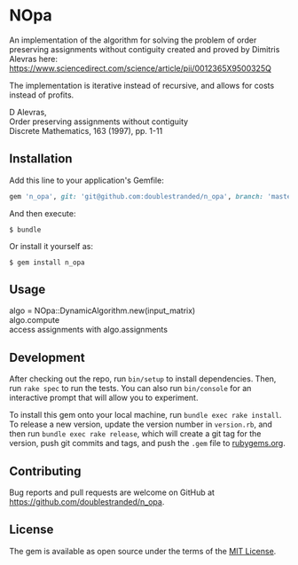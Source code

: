 # NOpa

An implementation of the algorithm for solving the problem of order preserving assignments without contiguity created and proved by Dimitris Alevras here:
https://www.sciencedirect.com/science/article/pii/0012365X9500325Q

The implementation is iterative instead of recursive, and allows for costs instead of profits.

D Alevras,  
Order preserving assignments without contiguity   
Discrete Mathematics, 163 (1997), pp. 1-11  

## Installation

Add this line to your application's Gemfile:

```ruby
gem 'n_opa', git: 'git@github.com:doublestranded/n_opa', branch: 'master' 
```

And then execute:

    $ bundle

Or install it yourself as:

    $ gem install n_opa

## Usage

algo = NOpa::DynamicAlgorithm.new(input_matrix)  
algo.compute  
access assignments with algo.assignments  

## Development

After checking out the repo, run `bin/setup` to install dependencies. Then, run `rake spec` to run the tests. You can also run `bin/console` for an interactive prompt that will allow you to experiment.

To install this gem onto your local machine, run `bundle exec rake install`. To release a new version, update the version number in `version.rb`, and then run `bundle exec rake release`, which will create a git tag for the version, push git commits and tags, and push the `.gem` file to [rubygems.org](https://rubygems.org).

## Contributing

Bug reports and pull requests are welcome on GitHub at https://github.com/doublestranded/n_opa.

## License

The gem is available as open source under the terms of the [MIT License](https://opensource.org/licenses/MIT).
